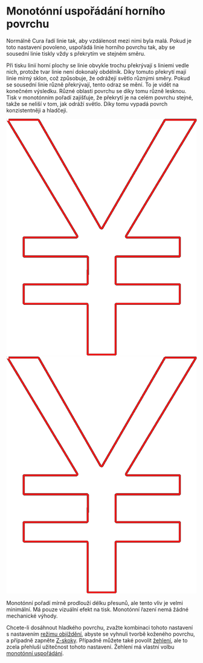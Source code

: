 Monotónní uspořádání horního povrchu
====
Normálně Cura řadí linie tak, aby vzdálenost mezi nimi byla malá. Pokud je toto nastavení povoleno, uspořádá linie horního povrchu tak, aby se sousední linie tiskly vždy s překrytím ve stejném směru.

Při tisku linií horní plochy se linie obvykle trochu překrývají s liniemi vedle nich, protože tvar linie není dokonalý obdélník. Díky tomuto překrytí mají linie mírný sklon, což způsobuje, že odrážejí světlo různými směry. Pokud se sousední linie různě překrývají, tento odraz se mění. To je vidět na konečném výsledku. Různé oblasti povrchu se díky tomu různě lesknou. Tisk v monotónním pořadí zajišťuje, že překrytí je na celém povrchu stejné, takže se neliší v tom, jak odráží světlo. Díky tomu vypadá povrch konzistentněji a hladčeji.

![Nejedná se o monotónní pořadí](../../../articles/images/skin_monotonic_disabled.gif)
![Monotónní pořadí, vždy od pravého dolního rohu](../../../articles/images/skin_monotonic_enabled.gif)

Monotónní pořadí mírně prodlouží délku přesunů, ale tento vliv je velmi minimální. Má pouze vizuální efekt na tisk. Monotónní řazení nemá žádné mechanické výhody.

Chcete-li dosáhnout hladkého povrchu, zvažte kombinaci tohoto nastavení s nastavením [režimu objíždění](../travel/retraction_combing.md), abyste se vyhnuli tvorbě koženého povrchu, a případně zapněte [Z-skoky](../travel/retraction_hop.md). Případně můžete také povolit [žehlení](../top_bottom/ironing_enabled.md), ale to zcela přehluší užitečnost tohoto nastavení. Žehlení má vlastní volbu [monotónní uspořádání](../top_bottom/ironing_monotonic.md).
